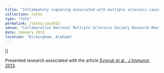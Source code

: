 ```yaml
---
title: "Inflammatory signaling associated with multiple sclerosis causes excitotoxicity to oligodendrocytes."
collection: talks
type: "Talk"
permalink: /talks/jan2013
venue: "Collaborative National Multiple Sclerosis Society Research Meeting, University of Alabama at Birmingham,"
date: January 2013
location: "Birmingham, Alabama"
---
```


[]

Presented research associated with the article <a href="https://ksevonuk.github.io/publication/evonukjimmunol2015">Evonuk et al., <i>J Immunol</i>, 2013</a>.

